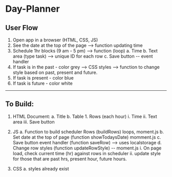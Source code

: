 # Day-Planner

User Flow
---------------------------------------
1. Open app in a browser (HTML, CSS, JS)
2. See the date at the top of the page --> function updating time
3. Schedule 1hr blocks (9 am - 5 pm) --> function (loop)
    a. Time
    b. Text area (type task) --> unique ID for each row
    c. Save button -- event handler
4. If task is in the past - color grey --> CSS styles --> function to change style based on past, present and future.
5. If task is present - color blue
6. If task is future - color white

****************************************

To Build:
---------
1. HTML Document:
    a. Title
    b. Table
        1. Rows (each hour)
            i. Time
            ii. Text area
            iii. Save button

2. JS
    a. Function to build scheduler Rows (buildRows) loops, moment.js
    b. Set date at the top of page (function showTodaysDate) momment.js
    c. Save button event handler (function saveRow) --> uses localstorage
    d. Change row styles (function updateRowStyle) -- moment.js
        i. On page load, check current time (hr) against rows in scheduler
        ii. update style for those that are past hrs, present hour, future hours.

3. CSS
    a. styles already exist